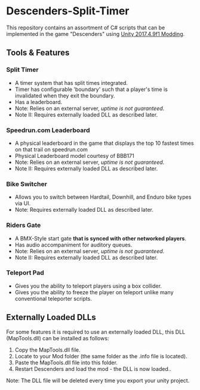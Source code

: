 # Descenders-Split-Timer

This repository contains an assortment of C# scripts that can be implemented in the game "Descenders" using [Unity 2017.4.9f1 Modding](https://descenders.mod.io/guides/descenders-modding-guide).


## Tools & Features

### Split Timer
- A timer system that has split times integrated.
- Timer has configurable 'boundary' such that a player's time is invalidated when they exit the boundary.
- Has a leaderboard.
- Note: Relies on an external server, *uptime is not guaranteed*.
- Note II: Requires externally loaded DLL as described later.

### Speedrun.com Leaderboard
- A physical leaderboard in the game that displays the top 10 fastest times on that trail on speedrun.com
- Physical Leaderboard model courtesy of BBB171
- Note: Relies on an external server, *uptime is not guaranteed*.
- Note II: Requires externally loaded DLL as described later.

### Bike Switcher
- Allows you to switch between Hardtail, Downhill, and Enduro bike types via UI.
- Note: Requires externally loaded DLL as described later.

### Riders Gate
- A BMX-Style start gate **that is synced with other networked players**.
- Has audio accompaniment for auditory queues.
- Note: Relies on an external server, *uptime is not guaranteed*.
- Note II: Requires externally loaded DLL as described later.

### Teleport Pad
- Gives you the ability to teleport players using a box collider.
- Gives you the ability to freeze the player on teleport unlike many conventional teleporter scripts.

## Externally Loaded DLLs
For some features it is required to use an externally loaded DLL, this DLL (MapTools.dll) can be installed as follows:
1. Copy the MapTools.dll file.
2. Locate to your Mod folder (the same folder as the .info file is located).
3. Paste the MapTools.dll file into this folder.
4. Restart Descenders and load the mod - the DLL is now loaded..

Note: The DLL file will be deleted every time you export your unity project.

